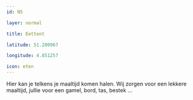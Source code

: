 ```yaml
---
id: N5

layer: normal

title: Eettent

latitude: 51.200967

longitude: 4.851257

icon: eten
---
```

Hier kan je telkens je maaltijd komen halen. Wij zorgen voor een lekkere maaltijd, jullie voor een gamel, bord, tas, bestek …
